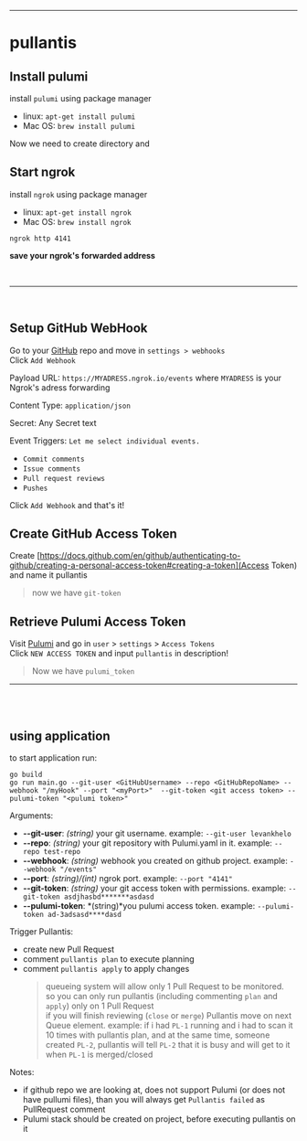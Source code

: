 <hr> 

# pullantis

## Install pulumi
install `pulumi` using package manager 
- linux: `apt-get install pulumi` 
- Mac OS: `brew install pulumi` 

Now we need to create directory and 

## Start ngrok
install `ngrok` using package manager 
- linux: `apt-get install ngrok` 
- Mac OS: `brew install ngrok` 
```
ngrok http 4141
```
**save your ngrok's forwarded address**

<br> 
<hr> 
<br> 


## Setup GitHub WebHook
Go to your [GitHub](https://www.github.com) repo and move in `settings > webhooks`  
Click `Add Webhook`   
 
Payload URL:  `https://MYADRESS.ngrok.io/events` where `MYADRESS` is your Ngrok's adress forwarding

Content Type: `application/json`  

Secret: Any Secret text

Event Triggers:  `Let me select individual events.`  

- `Commit comments` 
- `Issue comments`
- `Pull request reviews`
- `Pushes` 
  
Click `Add Webhook` and that's it!

## Create GitHub Access Token
Create [https://docs.github.com/en/github/authenticating-to-github/creating-a-personal-access-token#creating-a-token](Access Token) and name it pullantis
> now we have `git-token`


 ## Retrieve Pulumi Access Token

 Visit [Pulumi](https://app.pulumi.com/) and go in `user` > `settings` > `Access Tokens`  
 Click `NEW ACCESS TOKEN` and input `pullantis` in description!   
 > Now we have `pulumi_token`


<hr> 
<br> 
<br> 

## using application 
to start application run:
```
go build 
go run main.go --git-user <GitHubUsername> --repo <GitHubRepoName> --webhook "/myHook" --port "<myPort>"  --git-token <git access token> --pulumi-token "<pulumi token>"
```
Arguments:
- **--git-user**: *(string)* your git username. example: `--git-user levankhelo`
- **--repo**: *(string)* your git repository with Pulumi.yaml in it. example: `--repo test-repo`
- **--webhook**: *(string)* webhook you created on github project. example: `--webhook "/events"`
- **--port**: *(string)/(int)* ngrok port. example: `--port "4141"`
- **--git-token**: *(string)* your git access token with permissions. example: `--git-token asdjhasbd*******asdasd`
- **--pulumi-token**: *(string)*you pulumi access token. example: `--pulumi-token ad-3adsasd****dasd`

Trigger Pullantis:
- create new Pull Request
- comment `pullantis plan` to execute planning
- comment `pullantis apply` to apply changes
  > queueing system will allow only 1 Pull Request to be monitored.  
  >  so you can only run pullantis (including commenting `plan` and `apply`) only on 1 Pull Request  
  >  if you will finish reviewing (`close` or `merge`) Pullantis move on next Queue element. example: if i had `PL-1` running and i had to scan it 10 times with pullantis plan, and at the same time, someone created `PL-2`, pullantis will tell `PL-2` that it is busy and will get to it when `PL-1` is merged/closed

Notes:
- if github repo we are looking at, does not support Pulumi (or does not have pullumi files), than you will always get `Pullantis failed` as PullRequest comment
- Pulumi stack should be created on project, before executing pullantis on it
  
